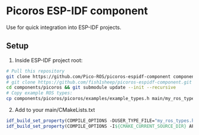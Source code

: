 # Picoros ESP-IDF component
Use for quick integration into ESP-IDF projects.

## Setup

1. Inside ESP-IDF project root:
```sh
# Pull this repository
git clone https://github.com/Pico-ROS/picoros-espidf-component components/picoros
# git clone https://github.com/fish1sheep/picoros-espidf-component.git components/picoros
cd components/picoros && git submodule update --init --recursive
# Copy example ROS types:
cp components/picoros/picoros/examples/example_types.h main/my_ros_types.h
```

2. Add to your main/CMakeLists.txt
```cmake
idf_build_set_property(COMPILE_OPTIONS -DUSER_TYPE_FILE="my_ros_types.h" APPEND)
idf_build_set_property(COMPILE_OPTIONS -I${CMAKE_CURRENT_SOURCE_DIR} APPEND)
```

